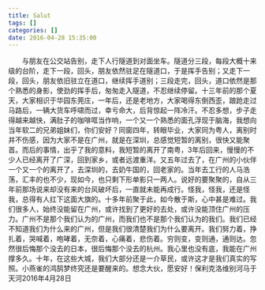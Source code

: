 ```yaml
---
title: Salut
tags: []
categories: []
date: 2016-04-28 15:35:00 
---
```



&emsp;&emsp;与朋友在公交站告别，走下人行隧道到对面坐车。隧道分三段，每段大概十来级的台阶，走下一段，回头，朋友依然驻足在隧道口，于是挥手告别；又走下一段，回头，朋友依旧驻立在道口，继续挥手道别；三段走完，回头，道口依然是那个熟悉的身影，使劲的挥手后，匆匆走入隧道，不忍继续停留。十三年前的那个夏天，大家相识于华园东莞庄，一年后，还是老地方，大家喝得东倒西歪，踉跄走过马路后，一辆大货车呼啸而过，幸亏命大，后背惊起一阵冷汗。不忍多想，步子走得越来越快，满肚子的咖啡哐当作响，一个又一个熟悉的面孔浮现于脑海，我想向当年软二的兄弟姐妹们，你们安好？同窗四年，转眼毕业，大家同为粤人，离别时并不伤感，因为大家不是在广州，就是在深圳，总感觉短暂的离别，很快又能聚首。而后的事情，出乎了我的意料，我短暂的离开了南粤，3年后回来，慢慢的不少人已经离开了广深，回到家乡，或者远渡重洋。又五年过去了，在广州的小伙伴一个又一个的离开了，去深圳的，去奶牛国的，回老家的。当年去工行的人马浩荡，汇丰的也不少，现如今，也只剩下形单影只一两人。说好的要聚聚的，自从三年前那场说来却没有来的台风破坏后，一直就未能再成行。怪我，怪我，还是怪我，总得有人扛下这面大旗的。十多年前聚于此，如今散于斯，心中甚是难过。我们很多人，始终没能留在广州，或许找到了更好的去处，或许没能顶住广州的压力。广州不是那个我们认为的广州，而我们也不是那个我们认为的我们。我们已经不知道我们为什么来的广州，但是我们很清楚我们为什么要离开。我们努力着，挣扎着，哭喊着，咆哮着，无奈着，心痛着，悲伤着。穷则变，变则通，通则达。忽然很后悔那个没去的日本，很后悔那个没去的杭州。我心里也没有底，我能在广州撑多久。十年，在这些大城，我们大部分还是一介草民，或许这才是我们真实的写照。小燕雀的鸿鹄梦终究还是要醒来的。想念大伙，愿安好！保利克洛维别河马于天河2016年4月28日